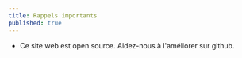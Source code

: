 ```yaml
---
title: Rappels importants
published: true
---
```

* Ce site web est open source. Aidez-nous à l'améliorer sur github.